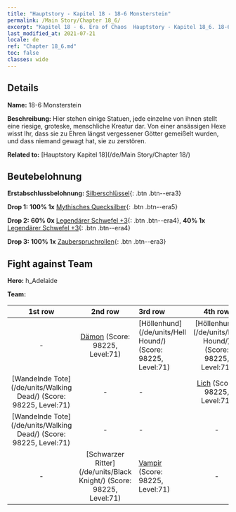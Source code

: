 ```yaml
---
title: "Hauptstory - Kapitel 18 - 18-6 Monsterstein"
permalink: /Main Story/Chapter 18_6/
excerpt: "Kapitel 18 - 6. Era of Chaos  Hauptstory - Kapitel 18_6. 18-6 Monsterstein"
last_modified_at: 2021-07-21
locale: de
ref: "Chapter 18_6.md"
toc: false
classes: wide
---
```


## Details

 **Name:** 18-6 Monsterstein

 **Beschreibung:** Hier stehen einige Statuen, jede einzelne von ihnen stellt eine riesige, groteske, menschliche Kreatur dar. Von einer ansässigen Hexe wisst Ihr, dass sie zu Ehren längst vergessener Götter gemeißelt wurden, und dass niemand gewagt hat, sie zu zerstören.

 **Related to:** [Hauptstory Kapitel 18](/de/Main Story/Chapter 18/)

## Beutebelohnung

 **Erstabschlussbelohnung:** [Silberschlüssel](/ItemsDE/con_693/){: .btn .btn--era3}

 **Drop 1:** **100% 1x** [Mythisches Quecksilber](/ItemsDE/mat_63/){: .btn .btn--era5}

 **Drop 2:** **60% 0x** [Legendärer Schwefel +3](/ItemsDE/mat_57/){: .btn .btn--era4}, **40% 1x** [Legendärer Schwefel +3](/ItemsDE/mat_57/){: .btn .btn--era4}

 **Drop 3:** **100% 1x** [Zauberspruchrollen](/ItemsDE/con_694/){: .btn .btn--era3}


## Fight against Team
 **Hero:** h_Adelaide

 **Team:**


  | 1st row | 2nd row | 3rd row | 4th row |
  |:----:|:----:|:----|:----:|
  | - | [Dämon](/de/units/Demon/) (Score: 98225, Level:71)  | [Höllenhund](/de/units/Hell Hound/) (Score: 98225, Level:71)  | [Höllenhund](/de/units/Hell Hound/) (Score: 98225, Level:71)  |
  | [Wandelnde Tote](/de/units/Walking Dead/) (Score: 98225, Level:71)  | - | - | [Lich](/de/units/Lich/) (Score: 98225, Level:71)  |
  | [Wandelnde Tote](/de/units/Walking Dead/) (Score: 98225, Level:71)  | - | - | - |
  | - | [Schwarzer Ritter](/de/units/Black Knight/) (Score: 98225, Level:71)  | [Vampir](/de/units/Vampire/) (Score: 98225, Level:71)  | - |


